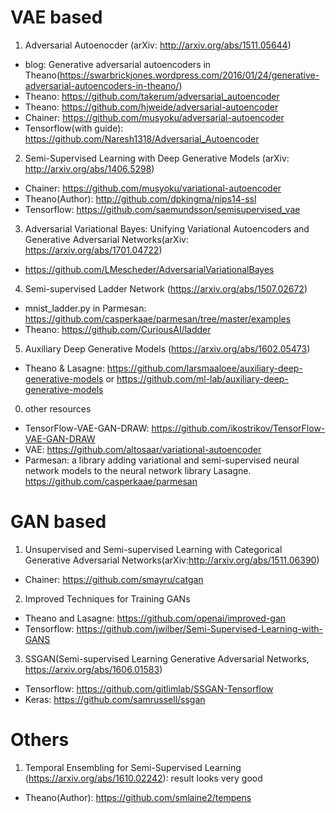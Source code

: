 # VAE based
1. Adversarial Autoenocder (arXiv: http://arxiv.org/abs/1511.05644)
- blog: Generative adversarial autoencoders in Theano(https://swarbrickjones.wordpress.com/2016/01/24/generative-adversarial-autoencoders-in-theano/)
- Theano: https://github.com/takerum/adversarial_autoencoder
- Theano: https://github.com/hjweide/adversarial-autoencoder
- Chainer: https://github.com/musyoku/adversarial-autoencoder
- Tensorflow(with guide): https://github.com/Naresh1318/Adversarial_Autoencoder

2. Semi-Supervised Learning with Deep Generative Models (arXiv: http://arxiv.org/abs/1406.5298)
- Chainer: https://github.com/musyoku/variational-autoencoder
- Theano(Author): http://github.com/dpkingma/nips14-ssl
- Tensorflow: https://github.com/saemundsson/semisupervised_vae

3. Adversarial Variational Bayes: Unifying Variational Autoencoders and Generative Adversarial Networks(arXiv: https://arxiv.org/abs/1701.04722)
- https://github.com/LMescheder/AdversarialVariationalBayes

4. Semi-supervised Ladder Network (https://arxiv.org/abs/1507.02672)
- mnist_ladder.py in Parmesan: https://github.com/casperkaae/parmesan/tree/master/examples
- Theano: https://github.com/CuriousAI/ladder

5. Auxiliary Deep Generative Models (https://arxiv.org/abs/1602.05473)
- Theano & Lasagne: https://github.com/larsmaaloee/auxiliary-deep-generative-models or https://github.com/ml-lab/auxiliary-deep-generative-models

0. other resources
- TensorFlow-VAE-GAN-DRAW: https://github.com/ikostrikov/TensorFlow-VAE-GAN-DRAW
- VAE: https://github.com/altosaar/variational-autoencoder
- Parmesan: a library adding variational and semi-supervised neural network models to the neural network library Lasagne. https://github.com/casperkaae/parmesan


# GAN based
1. Unsupervised and Semi-supervised Learning with Categorical Generative Adversarial Networks(arXiv:http://arxiv.org/abs/1511.06390)
- Chainer: https://github.com/smayru/catgan

2. Improved Techniques for Training GANs
- Theano and Lasagne: https://github.com/openai/improved-gan
- Tensorflow: https://github.com/jwilber/Semi-Supervised-Learning-with-GANS

3. SSGAN(Semi-supervised Learning Generative Adversarial Networks, https://arxiv.org/abs/1606.01583)
- Tensorflow: https://github.com/gitlimlab/SSGAN-Tensorflow
- Keras: https://github.com/samrussell/ssgan

# Others
1. Temporal Ensembling for Semi-Supervised Learning (https://arxiv.org/abs/1610.02242): result looks very good
- Theano(Author): https://github.com/smlaine2/tempens
